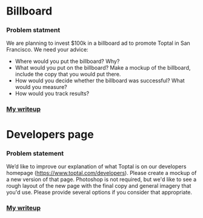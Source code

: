 # Billboard

### Problem statment
We are planning to invest $100k in a billboard ad to promote Toptal in San Francisco. We need your advice:
* Where would you put the billboard? Why?
* What would you put on the billboard? Make a mockup of the billboard, include the copy that you would put there.
* How would you decide whether the billboard was successful? What would you measure?
* How would you track results?

### [My writeup](../master/billboard.md)

# Developers page

### Problem statement
We’d like to improve our explanation of what Toptal is on our developers homepage (https://www.toptal.com/developers). Please create a mockup of a new version of that page. Photoshop is not required, but we'd like to see a rough layout of the new page with the final copy and general imagery that you'd use. Please provide several options if you consider that appropriate.

### [My writeup](../master/developers.md)
